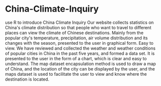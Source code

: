 # China-Climate-Inquiry
use R to introduce China Climate Inquiry
Our website collects statistics on China's climate distribution so that people who want to travel to different places can view the climate of Chinese destinations. Mainly from the popular city's temperature, precipitation, air volume distribution and its changes with the season, presented to the user in graphical form. Easy to view.
We have reviewed and collected the weather and weather conditions of popular cities in China in the past five years, and formed a data set. It is presented to the user in the form of a chart, which is clear and easy to understand. The map dataset encapsulation method is used to draw a map of China, and the location of the city can be displayed by the user, and the maps dataset is used to facilitate the user to view and know where the destination is located.
